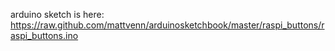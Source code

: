 arduino sketch is here:
https://raw.github.com/mattvenn/arduinosketchbook/master/raspi_buttons/raspi_buttons.ino
